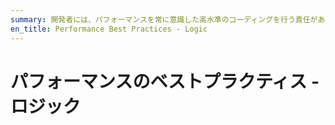 ```yaml
---
summary: 開発者には、パフォーマンスを常に意識した高水準のコーディングを行う責任があります。
en_title: Performance Best Practices - Logic
---
```


# パフォーマンスのベストプラクティス - ロジック

